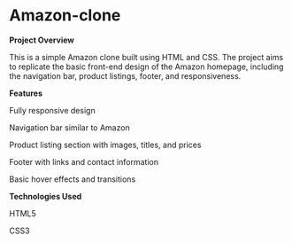 # Amazon-clone
**Project Overview**

This is a simple Amazon clone built using HTML and CSS. The project aims to replicate the basic front-end design of the Amazon homepage, including the navigation bar, product listings, footer, and responsiveness.

**Features**

Fully responsive design

Navigation bar similar to Amazon

Product listing section with images, titles, and prices

Footer with links and contact information

Basic hover effects and transitions

**Technologies Used**

HTML5

CSS3

